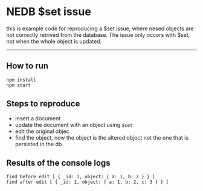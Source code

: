 # NEDB $set issue

this is example code for reproducing a $set issue, where nesed objects are not correctly retrived from the database. The issue only occors with $set, not when the whole object is updated.

------

## How to run

```
npm install
npm start
```

## Steps to reproduce

* insert a document
* update the document with an object using `$set`
* edit the original objec
* find the object, now the object is the altered object not the one that is persisted in the db

## Results of the console logs

```
find before edit [ { _id: 1, object: { a: 1, b: 2 } } ]
find after edit [ { _id: 1, object: { a: 1, b: 2, c: 3 } } ]
```

